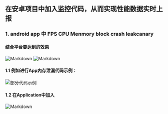 ## 在安卓项目中加入监控代码，从而实现性能数据实时上报
### 1. android app 中 FPS  CPU Menmory block crash leakcanary
#### 结合平台要达到的效果
![Markdown](http://i1.fuimg.com/709492/6014d579fce6adac.png)
![Markdown](http://i1.fuimg.com/709492/ec07dcd84f09b1f2.png)
#### 1.1 例如进行App内存泄漏代码示例：
![部分代码示例](http://i1.fuimg.com/709492/09cf569b9b874c6f.png)
#### 1.2 在Application中加入
![Markdown](http://i1.fuimg.com/709492/1830183f9ef45b08.png)


